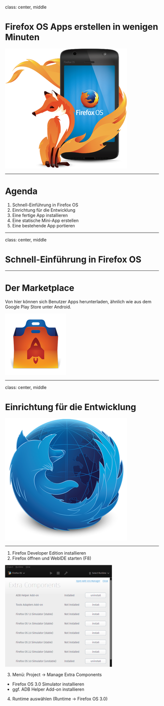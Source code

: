 class: center, middle
# Firefox OS Apps erstellen in wenigen Minuten
![](img/FirefoxOS_Phone_Visual_Blue.png)

---

# Agenda

1. Schnell-Einführung in Firefox OS
2. Einrichtung für die Entwicklung
3. Eine fertige App installieren
4. Eine statische Mini-App erstellen
5. Eine bestehende App portieren

---

class: center, middle
# Schnell-Einführung in Firefox OS

---

# Der Marketplace
Von hier können sich Benutzer Apps herunterladen, ähnlich wie aus dem Google Play Store unter Android.

![Marketplace](img/icon-marketplace.png)

---

class: center, middle
# Einrichtung für die Entwicklung

![Firefox Developer Edition](img/firefox-dev-logo.png)

---

1. Firefox Developer Edition installieren
2. Firefox öffnen und WebIDE starten (F8)

![WebIDE](img/webide.png)

3. Menü: Project &rarr; Manage Extra Components
  - Firefox OS 3.0 Simulator installieren
  - ggf. ADB Helper Add-on installieren
4. Runtime auswählen (Runtime &rarr; Firefox OS 3.0)
